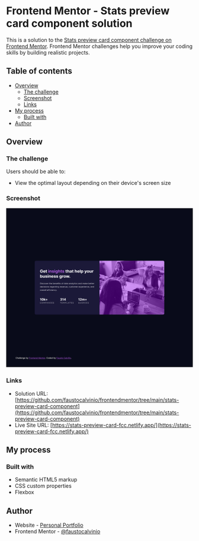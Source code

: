 # Frontend Mentor - Stats preview card component solution

This is a solution to the [Stats preview card component challenge on Frontend Mentor](https://www.frontendmentor.io/challenges/stats-preview-card-component-8JqbgoU62). Frontend Mentor challenges help you improve your coding skills by building realistic projects. 

## Table of contents

- [Overview](#overview)
  - [The challenge](#the-challenge)
  - [Screenshot](#screenshot)
  - [Links](#links)
- [My process](#my-process)
  - [Built with](#built-with)
- [Author](#author)


## Overview

### The challenge

Users should be able to:

- View the optimal layout depending on their device's screen size

### Screenshot

![](./screenshots/stats-preview-card.png)

### Links

- Solution URL: [https://github.com/faustocalvinio/frontendmentor/tree/main/stats-preview-card-component](https://github.com/faustocalvinio/frontendmentor/tree/main/stats-preview-card-component)
- Live Site URL: [https://stats-preview-card-fcc.netlify.app/](https://stats-preview-card-fcc.netlify.app/)

## My process

### Built with

- Semantic HTML5 markup
- CSS custom properties
- Flexbox

## Author

- Website - [Personal Portfolio](https://faustocalvinio.netlify.app/)
- Frontend Mentor - [@faustocalvinio](https://www.frontendmentor.io/profile/faustocalvinio)

